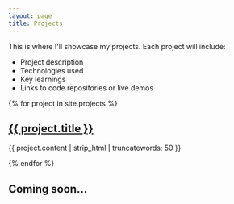 ```yaml
---
layout: page
title: Projects
---
```


This is where I'll showcase my projects. Each project will include:

- Project description
- Technologies used
- Key learnings
- Links to code repositories or live demos

{% for project in site.projects %}
  <h2><a href="{{ project.url }}">{{ project.title }}</a></h2>
  <p>{{ project.content | strip_html | truncatewords: 50 }}</p>
{% endfor %}

## Coming soon... 